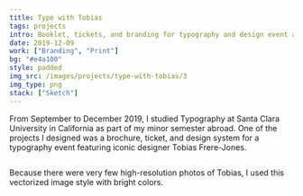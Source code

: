 ```yaml
---
title: Type with Tobias
tags: projects
intro: Booklet, tickets, and branding for typography and design event at Santa Clara University
date: 2019-12-09
work: ["Branding", "Print"]
bg: "#e4a100"
style: padded
img_src: /images/projects/type-with-tobias/3
img_type: png
stack: ["Sketch"]
---
```


From September to December 2019, I studied Typography at Santa Clara University in California as part of my minor semester abroad. One of the projects I designed was a brochure, ticket, and design system for a typography event featuring iconic designer Tobias Frere-Jones.

<img class="image" alt="" src="/images/projects/type-with-tobias/0.png">

Because there were very few high-resolution photos of Tobias, I used this vectorized image style with bright colors.

<img class="image" alt="" src="/images/projects/type-with-tobias/1.png">
<img class="image" alt="" src="/images/projects/type-with-tobias/2.png">
<img class="image" alt="" src="/images/projects/type-with-tobias/3.png">
<img class="image" alt="" src="/images/projects/type-with-tobias/4.png">
<img class="image" alt="" src="/images/projects/type-with-tobias/5.png">
<img class="image" alt="" src="/images/projects/type-with-tobias/6.png">
<img class="image" alt="" src="/images/projects/type-with-tobias/7.png">
<img class="image" alt="" src="/images/projects/type-with-tobias/ticket.png">
